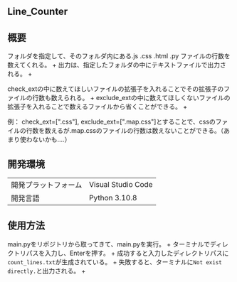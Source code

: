 ## Line_Counter

## 概要
フォルダを指定して、そのフォルダ内にある.js .css .html .py ファイルの行数を数えてくれる。 +
出力は、指定したフォルダの中にテキストファイルで出力される。 +

check_extの中に数えてほしいファイルの拡張子を入れることでその拡張子のファイルの行数も数えられる。 +
exclude_extの中に数えてほしくないファイルの拡張子を入れることで数えるファイルから省くことができる。 +

例：
check_ext=[".css"], exclude_ext=[".map.css"]とすることで、cssのファイルの行数を数えるが.map.cssのファイルの行数は数えないことができる。（あまり使わないかも....）

## 開発環境
|||
|---|---|
|開発プラットフォーム|Visual Studio Code|
|開発言語|Python 3.10.8|

## 使用方法
main.pyをリポジトリから取ってきて、main.pyを実行。 +
ターミナルでディレクトリパスを入力し、Enterを押す。 +
成功すると入力したディレクトリパスに```count_lines.txt```が生成されている。 +
失敗すると、ターミナルに```Not exist directly.```と出力される。 +
